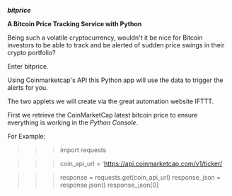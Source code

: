 ***bitprice***

**A Bitcoin Price Tracking Service with Python**

Being such a volatile cryptocurrency, wouldn't it be nice for Bitcoin investors
to be able to track and be alerted of sudden price swings in their crypto portfolio?

Enter bitprice.

Using Coinmarketcap's API this Python app will use the data to trigger the alerts for you.

The two applets we will create via the great automation website IFTTT.

First we retrieve the CoinMarketCap latest bitcoin price to ensure everything is working in the *Python Console*.

For Example:

>>> import requests

>>> coin_api_url = 'https://api.coinmarketcap.com/v1/ticker/

>>> response = requests.get(coin_api_url)
>>> response_json = response.json()
>>> response_json[0]
